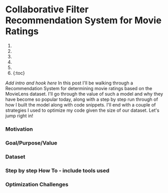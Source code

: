 # Collaborative Filter Recommendation System for Movie Ratings

1. 
2. 
3. 
4. 
5. 
6. {:toc}

*Add intro and hook here*
In this post I'll be walking through a Recommendation System for determining movie ratings based on the MovieLens dataset. I'll go through the value of such a model and why they have become so popular today, along with a step by step run through of how I built the model along with code snippets. I'll end with a couple of strategies I used to optimize my code given the size of our dataset. Let's jump right in!

### Motivation

### Goal/Purpose/Value

### Dataset

### Step by step How To - include tools used

### Optimization Challenges
